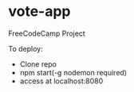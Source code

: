 # vote-app
FreeCodeCamp Project

To deploy:
  - Clone repo
  - npm start(-g nodemon required)
  - access at localhost:8080
